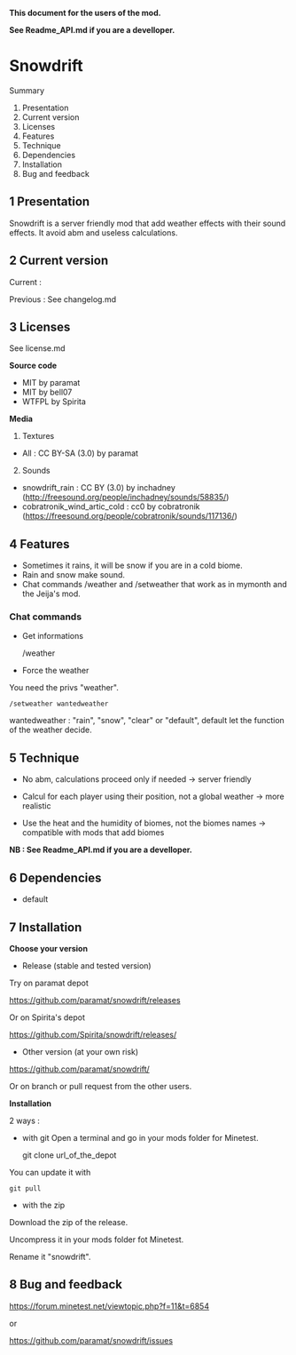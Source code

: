 **This document for the users of the mod.**

**See Readme_API.md if you are a develloper.**

# Snowdrift

Summary
1. Presentation
2. Current version
3. Licenses
4. Features
5. Technique
6. Dependencies
7. Installation
8. Bug and feedback


## 1 Presentation

Snowdrift is a server friendly mod that add weather effects with their sound effects.
It avoid abm and useless calculations.


## 2 Current version

Current : 

Previous : See changelog.md


## 3 Licenses
See license.md

**Source code**
- MIT by paramat
- MIT by bell07
- WTFPL by Spirita

**Media**
1. Textures
- All : CC BY-SA (3.0) by paramat

2. Sounds
  - snowdrift_rain : CC BY (3.0) by inchadney (http://freesound.org/people/inchadney/sounds/58835/)
  - cobratronik_wind_artic_cold : cc0 by cobratronik (https://freesound.org/people/cobratronik/sounds/117136/)


## 4 Features

- Sometimes it rains, it will be snow if you are in a cold biome.
- Rain and snow make sound.
- Chat commands /weather and /setweather that work as in mymonth and the Jeija's mod.



### Chat commands


- Get informations

    /weather

- Force the weather

You need the privs "weather".

    /setweather wantedweather

wantedweather : "rain", "snow", "clear" or "default", default let the function of the weather decide.


## 5 Technique

- No abm, calculations proceed only if needed
-> server friendly

- Calcul for each player using their position, not a global weather
-> more realistic

- Use the heat and the humidity of biomes, not the biomes names
-> compatible with mods that add biomes

**NB : See Readme_API.md if you are a develloper.**


## 6 Dependencies

- default


## 7 Installation

**Choose your version**

 - Release (stable and tested version)
 
Try on paramat depot

https://github.com/paramat/snowdrift/releases

Or on Spirita's depot

https://github.com/Spirita/snowdrift/releases/

 - Other version (at your own risk)
 
https://github.com/paramat/snowdrift/

Or on branch or pull request from the other users.

**Installation**

2 ways :
 - with git
Open a terminal and go in your mods folder for Minetest.

    git clone url_of_the_depot

You can update it with

    git pull

 - with the zip
 
Download the zip of the release.

Uncompress it in your mods folder fot Minetest.

Rename it "snowdrift".


## 8 Bug and feedback

https://forum.minetest.net/viewtopic.php?f=11&t=6854

or

https://github.com/paramat/snowdrift/issues


